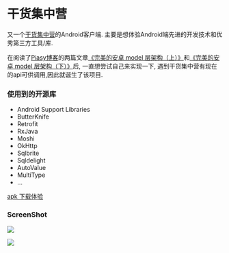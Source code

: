 # 干货集中营

又一个[干货集中营](http://gank.io/)的Android客户端. 主要是想体验Android端先进的开发技术和优秀第三方工具/库.

在阅读了[Piasy博客](https://blog.piasy.com/)的两篇文章[《完美的安卓 model 层架构（上）》](https://blog.piasy.com/2016/05/06/Perfect-Android-Model-Layer/)和[《完美的安卓 model 层架构（下）》](https://blog.piasy.com/2016/05/12/Perfect-Android-Model-Layer-2/)后, 一直想尝试自己来实现一下, 遇到干货集中营有现在的api可供调用,因此就诞生了该项目.

### 使用到的开源库
* Android Support Libraries
* ButterKnife
* Retrofit
* RxJava
* Moshi
* OkHttp
* Sqlbrite
* Sqldelight
* AutoValue
* MultiType
* ...


[apk 下载体验](http://ogz006w82.bkt.clouddn.com/app-debug.apk)

### ScreenShot

![](http://ogz006w82.bkt.clouddn.com/Screenshot_2017-09-20-13-59-49-275_org.wen.gank.png)



![](http://ogz006w82.bkt.clouddn.com/Screenshot_2017-09-20-14-00-07-134_org.wen.gank.png)


